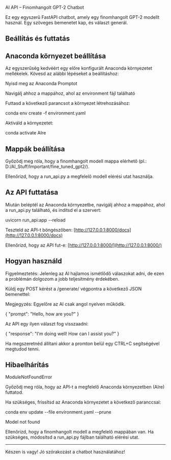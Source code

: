 AI API – Finomhangolt GPT-2 Chatbot

Ez egy egyszerű FastAPI chatbot, amely egy finomhangolt GPT-2 modellt használ. Egy szöveges bemenetet kap, és választ generál.

Beállítás és futtatás
---

Anaconda környezet beállítása
---

Az egyszerűség kedvéért egy előre konfigurált Anaconda környezetet mellékelek. Kövesd az alábbi lépéseket a beállításhoz:

Nyisd meg az Anaconda Promptot

Navigálj ahhoz a mappához, ahol az environment fájl található

Futtasd a következő parancsot a környezet létrehozásához:

conda env create -f environment.yaml

Aktiváld a környezetet:

conda activate AIre

Mappák beállítása
---

Győződj meg róla, hogy a finomhangolt modell mappa elérhető (pl.: D:/AI_Stuff/Important/fine_tuned_gpt2/).

Ellenőrizd, hogy a run_api.py a megfelelő modell elérési utat használja.

Az API futtatása
---

Miután beléptél az Anaconda környezetbe, navigálj ahhoz a mappához, ahol a run_api.py található, és indítsd el a szervert:

uvicorn run_api:app --reload


Teszteld az API-t böngészőben: [http://127.0.0.1:8000/docs](http://127.0.0.1:8000/docs)

Ellenőrizd, hogy az API fut-e: [http://127.0.0.1:8000/](http://127.0.0.1:8000/)

Hogyan használd
---

Figyelmeztetés: Jelenleg az AI hajlamos ismétlődő válaszokat adni, de ezen a problémán dolgozom a jobb teljesítmény érdekében.

Küldj egy POST kérést a /generate/ végpontra a következő JSON bemenettel:

Megjegyzés: Egyelőre az AI csak angol nyelven működik.

{
  "prompt": "Hello, how are you?"
}


Az API egy ilyen választ fog visszaadni:

{
  "response": "I'm doing well! How can I assist you?"
}

Ha megszeretnéd állítani akkor a promton belül egy CTRL+C segítségével megtudod tenni.

Hibaelhárítás
---

ModuleNotFoundError

Győződj meg róla, hogy az API-t a megfelelő Anaconda környezetben (AIre) futtatod.

Ha szükséges, frissítsd az Anaconda környezetet a következő paranccsal:

conda env update --file environment.yaml --prune


Model not found

Ellenőrizd, hogy a finomhangolt modell a megfelelő mappában van. Ha szükséges, módosítsd a run_api.py fájlban található elérési utat.

---

Készen is vagy! Jó szórakozást a chatbot használatához!
